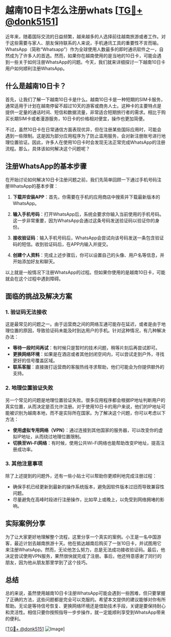# 越南10日卡怎么注册whats [[TG💪+ @donk5151](https://t.me/s/donk5151)]

近年来，随着国际交流的日益频繁，越来越多的人选择前往越南旅游或者工作。对于这些需要与家人、朋友保持联系的人来说，手机通讯工具的重要性不言而喻。WhatsApp（简称“Whatsapp”）作为全球使用人数最多的即时通讯软件之一，自然成为了许多人的首选。然而，如果你在越南使用的是当地的10日卡，可能会遇到一些关于如何注册WhatsApp的问题。今天，我们就来详细探讨一下越南10日卡用户如何顺利注册WhatsApp。

## 什么是越南10日卡？

首先，让我们了解一下越南10日卡是什么。越南10日卡是一种短期的SIM卡服务，通常适用于计划在越南停留不超过10天的游客或商务人士。这种卡的主要特点是提供一定量的通话时间、短信和数据流量，非常适合短期旅行者的需求。相比于购买长期SIM卡或者漫游服务，10日卡的价格相对便宜，操作也更加简便。

不过，虽然10日卡在日常通信方面表现优异，但在注册某些国际应用时，可能会遇到一些限制。这是因为部分应用程序为了防止滥用服务，会对新注册账号进行地理位置验证。因此，许多人在使用10日卡时会发现无法正常完成WhatsApp的注册流程。那么，具体该如何解决这个问题呢？

## 注册WhatsApp的基本步骤

在开始讨论如何解决10日卡注册问题之前，我们先简单回顾一下通过手机号码注册WhatsApp的基本步骤：

1. **下载并安装APP**：首先，你需要在手机的应用商店中搜索并下载最新版本的WhatsApp。
   
2. **输入手机号码**：打开WhatsApp后，系统会要求你输入当前使用的手机号码。这一步非常重要，因为WhatsApp会通过这条号码发送验证码以验证你的身份。

3. **接收验证码**：输入手机号码后，WhatsApp会尝试向该号码发送一条包含验证码的短信。收到验证码后，在APP内输入并提交。

4. **创建个人资料**：完成上述步骤后，你可以设置自己的头像、用户名等信息，并开始添加好友和聊天。

以上就是一般情况下注册WhatsApp的过程。但如果你使用的是越南10日卡，可能就会在这个过程中遇到障碍。

## 面临的挑战及解决方案

### 1. 验证码无法接收

这是最常见的问题之一。由于运营商之间的网络互通可能存在延迟，或者是由于地理位置的原因，导致验证码未能及时到达用户的手机。针对这种情况，有几种解决办法：

- **等待一段时间再试**：有时候只是暂时的技术问题，稍等片刻后再尝试即可。
- **更换网络环境**：如果是在酒店或者其他封闭空间内，可以尝试走到户外，寻找更好的信号覆盖区域。
- **联系客服**：直接拨打运营商的客服热线寻求帮助，他们可能会为你提供额外的支持。

### 2. 地理位置验证失败

另一个常见的问题是地理位置验证失败。很多应用程序都会根据IP地址判断用户的真实位置，从而决定是否允许注册。对于使用10日卡的用户来说，他们的IP地址可能被识别为越南本地，而不是实际所在国家。为了解决这个问题，你可以考虑以下方法：

- **使用虚拟专用网络（VPN）**：通过连接到其他国家的服务器，可以改变你的虚拟IP地址，从而绕过地理位置限制。
- **切换至Wi-Fi网络**：有时候，使用公共Wi-Fi网络也能帮助改变IP地址，提高注册成功率。

### 3. 其他注意事项

除了上述提到的问题外，还有一些小贴士可以帮助你更顺利地完成注册过程：

- 确保手机已经更新到最新的操作系统版本，避免因软件版本过旧而导致兼容性问题。
- 尽量避免在高峰时段进行注册操作，比如早上或晚上，以免受到网络拥堵的影响。

## 实际案例分享

为了让大家更好地理解整个流程，这里分享一个真实的案例。小王是一名中国游客，最近计划去越南旅游十天。他在抵达越南后购买了一张10日卡，并试图用它来注册WhatsApp。然而，无论他怎么努力，总是无法成功接收验证码。最后，他决定尝试使用VPN服务，果然很快就完成了注册。事后，他还特意感谢了同行的朋友，因为他从朋友那里学到了这个技巧。

## 总结

总的来说，虽然使用越南10日卡注册WhatsApp可能会遇到一些困难，但只要掌握了正确的方法，这些问题都是完全可以克服的。希望本文提供的建议能够对你有所帮助。无论是等待信号恢复、更换网络环境还是借助技术手段，关键是要保持耐心和灵活性。相信只要你按照指导一步步操作，就一定能顺利享受到WhatsApp带来的便利。

[[TG💪+ @donk5151](https://t.me/s/donk5151) ![Image](https://i.postimg.cc/rwNCRYN7/Snipaste-2025-04-30-17-27-05.png)]
